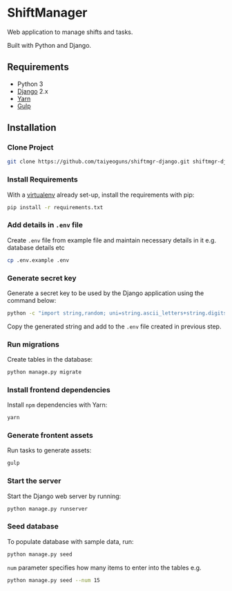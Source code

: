 # ShiftManager

Web application to manage shifts and tasks.

Built with Python and Django.

## Requirements

- Python 3
- [Django](https://www.djangoproject.com/) 2.x
- [Yarn](https://yarnpkg.com/lang/en/)
- [Gulp](https://gulpjs.com/)

## Installation

### Clone Project

```sh
git clone https://github.com/taiyeoguns/shiftmgr-django.git shiftmgr-django
```

### Install Requirements

With a [virtualenv](https://virtualenv.pypa.io/) already set-up, install the requirements with pip:

```sh
pip install -r requirements.txt
```

### Add details in `.env` file

Create `.env` file from example file and maintain necessary details in it e.g. database details etc

```sh
cp .env.example .env
```

### Generate secret key

Generate a secret key to be used by the Django application using the command below:

```sh
python -c "import string,random; uni=string.ascii_letters+string.digits+string.punctuation; print(repr(''.join([random.SystemRandom().choice(uni) for i in range(random.randint(45,50))])))"
```

Copy the generated string and add to the `.env` file created in previous step.

### Run migrations

Create tables in the database:

```sh
python manage.py migrate
```

### Install frontend dependencies

Install `npm` dependencies with Yarn:

```sh
yarn
```

### Generate frontent assets

Run tasks to generate assets:

```sh
gulp
```

### Start the server

Start the Django web server by running:

```sh
python manage.py runserver
```

### Seed database

To populate database with sample data, run:

```sh
python manage.py seed
```

`num` parameter specifies how many items to enter into the tables e.g.

```sh
python manage.py seed --num 15
```
